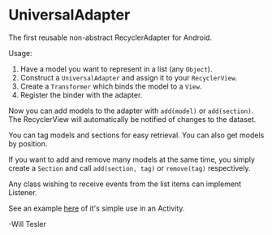 # UniversalAdapter
The first reusable non-abstract RecyclerAdapter for Android.

Usage:

1. Have a model you want to represent in a list (any `Object`).
2. Construct a `UniversalAdapter` and assign it to your `RecyclerView`.
2. Create a `Transformer` which binds the model to a `View`.
3. Register the binder with the adapter.

Now you can add models to the adapter with `add(model)` or `add(section)`. 
The RecyclerView will automatically be notified of changes to the dataset.
  
You can tag models and sections for easy retrieval. You can also get models by position.

If you want to add and remove many models at the same time, you simply create a 
`Section` and call `add(section, tag)` or `remove(tag)` respectively.
  
Any class wishing to receive events from the list items can implement Listener.

See an example [here](app/src/main/java/will/tesler/asymmetricadapter/UniversalAdapterActivity.java) of it's simple use in an Activity.

-Will Tesler
